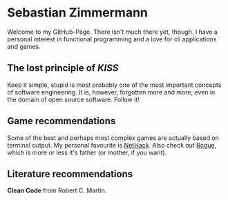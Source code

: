 # Sebastian Zimmermann

Welcome to my GitHub-Page. There isn't much there yet, though.
I have a personal interest in functional programming and a love
for cli applications and games.

## The lost principle of _KISS_

Keep it simple, stupid is most probably one of the most
important concepts of software engineering. It is, however,
forgotten more and more, even in the domain of open source
software. Follow it!

## Game recommendations
Some of the best and perhaps most complex games are actually
based on terminal output. My personal favourite is
[NetHack](https://www.nethack.org).
Also check out
[Rogue](https://en.wikipedia.org/wiki/Rogue_(video_game)), which is
more or less it's father (or mother, if you want).

## Literature recommendations
**Clean Code** from Robert C. Martin.